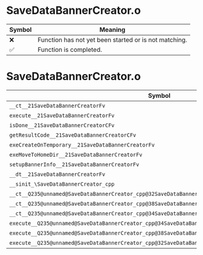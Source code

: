 # SaveDataBannerCreator.o
| Symbol | Meaning 
| ------------- | ------------- 
| :x: | Function has not yet been started or is not matching. 
| :white_check_mark: | Function is completed. 


# SaveDataBannerCreator.o
| Symbol | Decompiled? |
| ------------- | ------------- |
| `__ct__21SaveDataBannerCreatorFv` | :x: |
| `execute__21SaveDataBannerCreatorFv` | :x: |
| `isDone__21SaveDataBannerCreatorCFv` | :x: |
| `getResultCode__21SaveDataBannerCreatorCFv` | :x: |
| `exeCreateOnTemporary__21SaveDataBannerCreatorFv` | :x: |
| `exeMoveToHomeDir__21SaveDataBannerCreatorFv` | :x: |
| `setupBannerInfo__21SaveDataBannerCreatorFv` | :x: |
| `__dt__21SaveDataBannerCreatorFv` | :x: |
| `__sinit_\SaveDataBannerCreator_cpp` | :x: |
| `__ct__Q235@unnamed@SaveDataBannerCreator_cpp@32SaveDataBannerCreatorNoOperationFv` | :x: |
| `__ct__Q235@unnamed@SaveDataBannerCreator_cpp@38SaveDataBannerCreatorCreateOnTemporaryFv` | :x: |
| `__ct__Q235@unnamed@SaveDataBannerCreator_cpp@34SaveDataBannerCreatorMoveToHomeDirFv` | :x: |
| `execute__Q235@unnamed@SaveDataBannerCreator_cpp@34SaveDataBannerCreatorMoveToHomeDirCFP5Spine` | :x: |
| `execute__Q235@unnamed@SaveDataBannerCreator_cpp@38SaveDataBannerCreatorCreateOnTemporaryCFP5Spine` | :x: |
| `execute__Q235@unnamed@SaveDataBannerCreator_cpp@32SaveDataBannerCreatorNoOperationCFP5Spine` | :x: |

